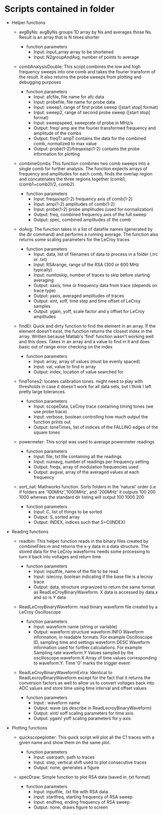 # Scripts contained in folder

- Helper functions
	- avgByNs:
	avgByNs groups 1D array by Ns and averages those Ns. Result is an array that is N times shorter
        - function parameters
            - Input: input_array array to be shortened
            - Input: N2groupAndAvg, number of points to average

	- combAnalysisDouble:
	This script combines the low and high frequency sweeps into one comb and takes the fourier transform of the result. It also returns the probe sweeps from plotting and debugging purposes
        - function parameters
            - Input: afcfile, file name for afc data
            - Input: probefile, file name for probe data
            - Input: sweep1, range of first probe sweep ([start stop] format)
            - Input: sweep2, range of second probe sweep ([start stop] format)
            - Input: sweepspeed, sweeprate of probe in MHz/s
            - Output: freq/ amp are the fourier transformed frequency and amplitude of the combs
            - Output: freqT/ ampT contains the data for the combined comb, normalized to max value
            - Output: probe(1-2)/freqaxisp(1-2) contains the probe information for plotting

	- combineCombs
	This function combines two comb sweeps into a single comb for further analysis. The function expects arrays of frequency and amplitudes for each comb, finds the overlap region and concatenates the three regions together (comb1, (comb1+comb2)/2, comb2).
        - function parameters
            - Input: freqaxisp(1-2) frequency axis of comb(1-2)
            - Input: amp(1-2) amplitudes of comb(1-2)
            - Input: probe(1-2) probe amplitudes (used for normalization)
            - Output: freq, combined frequency axis of the full sweep
            - Output: spec, combined amplitudes of the comb

	- doAvg:
	The function takes in a list of datafile names (generated by the dir command) and performs a running average. The function also returns some scaling parameters for the LeCroy traces
        - function parameters
            - Input: data, list of filenames of data to process in a folder (.trc or .txt)
            - Input: RSArange, range of the RSA (300 or 600 MHz typically)
            - Input: numtoskip, number of traces to skip before starting averaging
            - Output: xaxis, time or frequency data from trace (depends on trace type)
            - Output: yaxis, averaged amplitudes of traces
            - Output: xint, xoff, time step and time offset of LeCroy samples
            - Output: ygain, yoff, scale factor and y offset for LeCroy amplitudes

	- findEl:
	Quick and dirty function to find the element in an array. If the element doesn't exist, the function returns the closest index in the array. Written because Matlab's 'find' function wasn't working well and this does. Takes in an array and a value to find in it and does basic out of range error checking on the index
        - function parameters
            - Input: array, array of values (must be evenly spaced)
            - Input: val, value to find in array
            - Output: index, location of value searched for

	- findTones2:
	locates calibration tones. might need to play with thresholds in case it doesn't work for all data sets, but I think I left pretty large tolerances.
        - function parameters
            - Input: scopeData, LeCroy trace containing timing tones (we use probe trace)
            - Input: verbose, boolean controlling how much output the function prints out
            - Output: toneTimes, list of indices of the FALLING edges of the square tones

	- powermeter:
	This script was used to average powermeter readings
        - function parameters
            - Input: file, txt file containing all the readings
            - Input: numavg, number of readings per frequency setting
            - Output: freqs, array of modulation frequencies used
            - Output: avgval, array of the averaged values at each frequency

	- sort\_nat:
    Mathworks function. Sorts folders in the 'natural' order (i.e if folders are '100MHz','1000MHz', and '200MHz' it outputs 100 200 1000 whereas the standard dir listing will output 100 1000 200
        - function parameters
            - Input:  C, list of things to be sorted
            - Output: S, sorted array
            - Output: INDEX, indices such that S=C(INDEX)

- Reading functions
	- readbin:
	This helper function reads in the binary files created by combineFiles.m and returns the x-y data in a data structure. The stored data for the LeCroy waveforms needs some processing to turn it back into voltages and return time
        - function parameters
            - Input: inputfile, name of the file to be read
            - Input: islecroy, boolean indicating if the base file is a lecroy trace
            - Output: data, structure orgranized to return the same format as ReadLeCroyBinaryWaveform. X data is accessed by data.x and so is Y data

	- ReadLeCroyBinaryWaveform:
	read binary waveform file created by a LeCroy Oscilloscope
        - function parameters
            - Input: waveform name (string or variable)
            - Output: waveform structure
                waveform.INFO   Waveform information, in readable formats. For example Oscilloscope ID, sampling time and settings
                waveform.DESC   Waveform information used for further calculations. For example Sampling rate
                waveform.Y      Values sampled by the oscilloscope
                waveform.X      Array of time values corresponding to waveform.Y. Time '0' marks the trigger event

	- ReadLeCroyBinaryWaveformExtra:
    Identical to ReadLecroyBinaryWaveform except for the fact that it returns the conversion factors as well to allow us to convert voltages back into ADC values and store time using time interval and offset values
        - function parameters
            - Input : waveform name
            - Output: wave (as describe in ReadLecroyBinaryWaveform)
            - Output: xint/ xoff scaling parameters for time axis
            - Output: ygain/ yoff scaling parameters for y axis

- Plotting functions
	- quickscopeplotter:
	This quick script will plot all the C1 traces with a given name and show them on the same plot. 
        - function parameters
            - Input: userpath, path to traces
            - Input: step, vertical shift used to plot consecutive traces
            - Output: none, generates a figure

	- specDraw:
	Simple function to plot RSA data (saved in .txt format)
        - function parameters
            - Input: inputfile, .txt file with RSA data
            - Input: startfreq, starting frequency of RSA sweep
            - Input: endfreq, ending frequency of RSA sweep
            - Output: none, draws figure to screen
